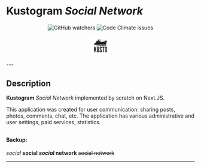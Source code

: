 # **Kustogram** _Social Network_

<p align="center">
<img alt="GitHub watchers" src="https://img.shields.io/github/watchers/polyakog/kustogram">
<img alt="Code Climate issues" src="https://img.shields.io/codeclimate/issues/polyakog/kustogram">

</p>

<p align="center">
<img src="https://github.com/polyakog/kustogram/blob/master/public/img/kusto.png" width="10%" alt ="logo"></p>
---

## Description

**Kustogram** _Social Network_ implemented by scratch on Next.JS.

<p>

This application was created for user communication: sharing posts, photos, comments, chat, etc. The application has various administrative and user settings, paid services, statistics.

## </p>

#### Backup:

_social_
**social**
**_social_ network**
~~social network~~

---
